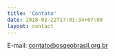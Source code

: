 ```yaml
---
title: 'Contato'
date: 2018-02-22T17:01:34+07:00
layout: contact
---
```


E-mail: contato@osgeobrasil.org.br
